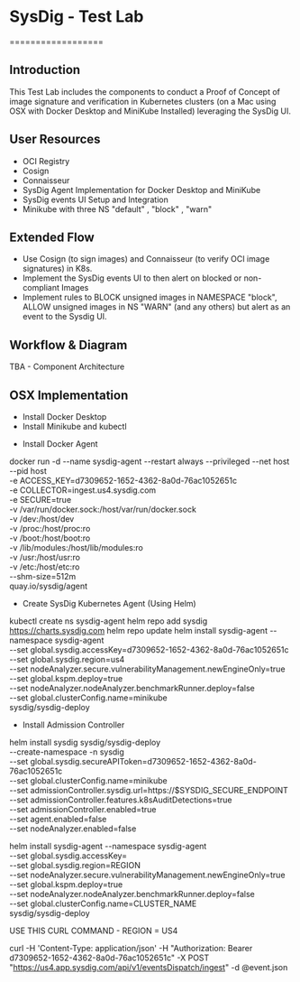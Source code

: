 # SysDig - Test Lab 
==================

Introduction
------------

This Test Lab includes the components to conduct a Proof of Concept of image signature and verification in Kubernetes clusters (on a Mac using OSX with Docker Desktop and MiniKube Installed) leveraging the SysDig UI.

User Resources
--------------

* OCI Registry
* Cosign
* Connaisseur
* SysDig Agent Implementation for Docker Desktop and MiniKube
* SysDig events UI Setup and Integration
* Minikube with three NS "default" , "block" , "warn"

Extended Flow
--------------

* Use Cosign (to sign images) and Connaisseur (to verify OCI image signatures) in K8s.
* Implement the SysDig events UI to then alert on blocked or non-compliant Images
* Implement rules to BLOCK unsigned images in NAMESPACE "block", ALLOW unsigned images in NS "WARN" (and any others) but alert as an event to the Sysdig UI.

Workflow & Diagram
-------------------
TBA - Component Architecture

OSX Implementation
-------------------

- Install Docker Desktop
- Install Minikube and kubectl 

* Install Docker Agent

docker run -d --name sysdig-agent --restart always --privileged --net host --pid host \
    -e ACCESS_KEY=d7309652-1652-4362-8a0d-76ac1052651c \
    -e COLLECTOR=ingest.us4.sysdig.com \
    -e SECURE=true \
    -v /var/run/docker.sock:/host/var/run/docker.sock \
    -v /dev:/host/dev \
    -v /proc:/host/proc:ro \
    -v /boot:/host/boot:ro \
    -v /lib/modules:/host/lib/modules:ro \
    -v /usr:/host/usr:ro \
    -v /etc:/host/etc:ro \
    --shm-size=512m \
    quay.io/sysdig/agent

* Create SysDig Kubernetes Agent (Using Helm)

kubectl create ns sysdig-agent
helm repo add sysdig https://charts.sysdig.com
helm repo update
helm install sysdig-agent --namespace sysdig-agent \
    --set global.sysdig.accessKey=d7309652-1652-4362-8a0d-76ac1052651c \
    --set global.sysdig.region=us4 \
    --set nodeAnalyzer.secure.vulnerabilityManagement.newEngineOnly=true \
    --set global.kspm.deploy=true \
    --set nodeAnalyzer.nodeAnalyzer.benchmarkRunner.deploy=false \
    --set global.clusterConfig.name=minikube\
    sysdig/sysdig-deploy

* Install Admission Controller

 helm install sysdig sysdig/sysdig-deploy \
    --create-namespace -n sysdig \
    --set global.sysdig.secureAPIToken=d7309652-1652-4362-8a0d-76ac1052651c\
    --set global.clusterConfig.name=minikube \
    --set admissionController.sysdig.url=https://$SYSDIG_SECURE_ENDPOINT \
    --set admissionController.features.k8sAuditDetections=true \
    --set admissionController.enabled=true \
    --set agent.enabled=false \
    --set nodeAnalyzer.enabled=false


helm install sysdig-agent --namespace sysdig-agent \
  --set global.sysdig.accessKey= \
  --set global.sysdig.region=REGION \
  --set nodeAnalyzer.secure.vulnerabilityManagement.newEngineOnly=true \
  --set global.kspm.deploy=true \
  --set nodeAnalyzer.nodeAnalyzer.benchmarkRunner.deploy=false \
  --set global.clusterConfig.name=CLUSTER_NAME \
  sysdig/sysdig-deploy



USE THIS CURL COMMAND - REGION = US4

curl -H 'Content-Type: application/json' -H "Authorization: Bearer d7309652-1652-4362-8a0d-76ac1052651c" -X POST "https://us4.app.sysdig.com/api/v1/eventsDispatch/ingest" -d @event.json









